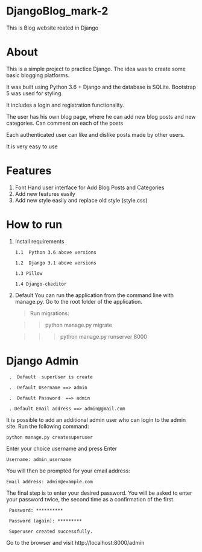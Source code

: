 # DjangoBlog_mark-2
This is Blog website  reated in Django 

# About

This is a simple project to practice Django. The idea was to create some basic blogging platforms.

It was built using Python 3.6 + Django and the database is SQLite. Bootstrap 5 was used for styling.

It includes a login and registration functionality.

The user has his own blog page, where he can add new blog posts and new categories. Can comment on each of the posts

Each authenticated user can like and dislike posts made by other users.

It is very easy to use

# Features

 1. Font Hand user interface for Add Blog Posts and Categories
 2. Add new features easily
 3. Add new style easily and replace old style (style.css)
 

# How to run

1. Install requirements 

       1.1  Python 3.6 above versions
       
       1.2  Django 3.1 above versions
       
       1.3 Pillow
       
       1.4 Django-ckeditor
   
2. Default
   You can run the application from the command line with manage.py. Go to the root folder of the application.

    > Run migrations:   
    
    >>  python manage.py migrate
    
    >>>  python manage.py runserver 8000
    

#  Django Admin
     
     .  Default  superUser is create
     
     .  Default Username ==> admin
     
     .  Default Password  ==> admin
     
     . Default Email address ==> admin@gmail.com
     
 It is possible to add an additional admin user who can login to the admin site. Run the following command:
  
    python manage.py createsuperuser
    
  Enter your choice username and press Enter
  
    Username: admin_username 
  
  You will then be prompted for your email address:
  
    Email address: admin@example.com  
  
  The final step is to enter your desired password. You will be asked to enter your password twice, the second time as a confirmation of the first.
  
     Password: **********
  
     Password (again): *********
  
     Superuser created successfully.

  Go to the browser and visit http://localhost:8000/admin
